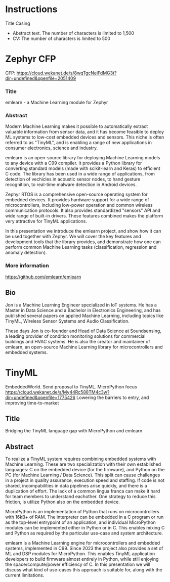 
# Instructions

Title Casing
- Abstract text. The number of characters is limited to 1,500
- CV: The number of characters is limited to 500


# Zephyr CFP

CFP: https://cloud.wekanet.de/s/8wqTgcNeiFdMG3t?dir=undefined&openfile=2051409

### Title

emlearn - a Machine Learning module for Zephyr

### Abstract

Modern Machine Learning makes it possible to automatically extract valuable information from sensor data,
and it has become feasible to deploy ML systems to low-cost embedded devices and sensors.
This niche is often referred to as "TinyML", and is enabling a range of new applications
in consumer electronics, science and industry.

emlearn is an open-source library for deploying Machine Learning models to any device with a C99 compiler.
It provides a Python library for converting standard models (made with scikit-learn and Keras) to efficient C code.
The library has been used in a wide range of applications, from detection of vechicles in acoustic sensor nodes,
to hand gesture recognition, to real-time malware detection in Android devices.

Zephyr RTOS is a comprehensive open-source operating system for embedded devices.
It provides hardware support for a wide range of microcontrollers,
including low-power operation and common wireless communication protocols.
It also provides standardized "sensors" API and wide range of built-in drivers.
These features combined makes the platform very attractive for TinyML applications.

In this presentation we introduce the emlearn project, and show how it can be used together with Zephyr.
We will cover the key features and development tools that the library provides,
and demonstrate how one can perform common Machine Learning tasks (classification, regression and anomaly detection).

### More information
https://github.com/emlearn/emlearn


## Bio

Jon is a Machine Learning Engineer specialized in IoT systems.
He has a Master in Data Science and a Bachelor in Electronics Engineering,
and has published several papers on applied Machine Learning,
including topics like TinyML, Wireless Sensor Systems and Audio Classification.

These days Jon is co-founder and Head of Data Science at Soundsensing,
a leading provider of condition monitoring solutions for commercial buildings and HVAC systems.
He is also the creator and maintainer of emlearn,
an open-source Machine Learning library for microcontrollers and embedded systems.


# TinyML

EmbeddedWorld. Send proposal to TinyML. MicroPython focus
https://cloud.wekanet.de/s/My44Rc588TM4c3w?dir=undefined&openfile=1775426
Lowering the barriers to entry, and improving time-to-market

## Title
Bridging the TinyML language gap with MicroPython and emlearn

## Abstract

To realize a TinyML system requires combining embedded systems with Machine Learning.
These are two specialization with their own established languages:
C on the embedded device (for the firmware), and Python on the PC (for Machine Learning / Data Science).
This split can cause challenges in a project in quality assurance, execution speed and staffing.
If code is not shared, incompabilities in data pipelines arise quickly, and there is a duplication of effort.
The lack of a common lingua franca can make it hard for team members to understand eachother.
One strategy to reduce this friction, is utilize Python also on the embedded device.

MicroPython is an implementation of Python that runs on microcontrollers with 16kB+ of RAM.
The interpreter can be embedded in a C program or run as the top-level entrypoint of an application,
and individual MicroPython modules can be implemented either in Python or in C.
This enables mixing C and Python as required by the particular use-case and system architecture.

emlearn is a Machine Learning engine for microcontrollers and embedded systems, implemented in C99.
Since 2023 the project also provides a set of ML and DSP modules for MicroPython.
This enables TinyML application developers to build firmware almost entirely in Python,
while still enjoying the space/compute/power efficiency of C.
In this presentation we will discuss what kind of use-cases this approach is suitable for,
along with the current limitations.


